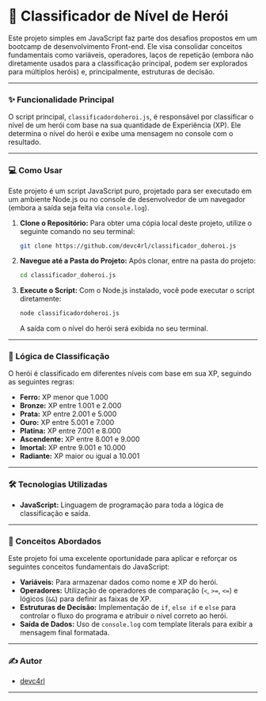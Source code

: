 

# 🚀 Classificador de Nível de Herói

Este projeto simples em JavaScript faz parte dos desafios propostos em um bootcamp de desenvolvimento Front-end. Ele visa consolidar conceitos fundamentais como variáveis, operadores, laços de repetição (embora não diretamente usados para a classificação principal, podem ser explorados para múltiplos heróis) e, principalmente, estruturas de decisão.

-----

### ✨ Funcionalidade Principal

O script principal, `classificadordoheroi.js`, é responsável por classificar o nível de um herói com base na sua quantidade de Experiência (XP). Ele determina o nível do herói e exibe uma mensagem no console com o resultado.

-----

### 💻 Como Usar

Este projeto é um script JavaScript puro, projetado para ser executado em um ambiente Node.js ou no console de desenvolvedor de um navegador (embora a saída seja feita via `console.log`).

1.  **Clone o Repositório:**
    Para obter uma cópia local deste projeto, utilize o seguinte comando no seu terminal:

    ```bash
    git clone https://github.com/devc4rl/classificador_doheroi.js
    ```

2.  **Navegue até a Pasta do Projeto:**
    Após clonar, entre na pasta do projeto:

    ```bash
    cd classificador_doheroi.js
    ```

3.  **Execute o Script:**
    Com o Node.js instalado, você pode executar o script diretamente:

    ```bash
    node classificadordoheroi.js
    ```

    A saída com o nível do herói será exibida no seu terminal.

-----

### 📜 Lógica de Classificação

O herói é classificado em diferentes níveis com base em sua XP, seguindo as seguintes regras:

  * **Ferro:** XP menor que 1.000
  * **Bronze:** XP entre 1.001 e 2.000
  * **Prata:** XP entre 2.001 e 5.000
  * **Ouro:** XP entre 5.001 e 7.000
  * **Platina:** XP entre 7.001 e 8.000
  * **Ascendente:** XP entre 8.001 e 9.000
  * **Imortal:** XP entre 9.001 e 10.000
  * **Radiante:** XP maior ou igual a 10.001

-----

### 🛠️ Tecnologias Utilizadas

  * **JavaScript:** Linguagem de programação para toda a lógica de classificação e saída.

-----

### 🧠 Conceitos Abordados

Este projeto foi uma excelente oportunidade para aplicar e reforçar os seguintes conceitos fundamentais do JavaScript:

  * **Variáveis:** Para armazenar dados como nome e XP do herói.
  * **Operadores:** Utilização de operadores de comparação (`<`, `>=`, `<=`) e lógicos (`&&`) para definir as faixas de XP.
  * **Estruturas de Decisão:** Implementação de `if`, `else if` e `else` para controlar o fluxo do programa e atribuir o nível correto ao herói.
  * **Saída de Dados:** Uso de `console.log` com template literals para exibir a mensagem final formatada.

-----

### ✍️ Autor

  * [devc4rl](github.com/devc4rl)

-----

